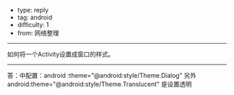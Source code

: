 - type: reply
- tag: android
- difficulty:  1
- from: 网络整理

--------

如何将一个Activity设置成窗口的样式。

---------

答：<activity>中配置：android :theme="@android:style/Theme.Dialog"
另外android:theme="@android:style/Theme.Translucent" 是设置透明

